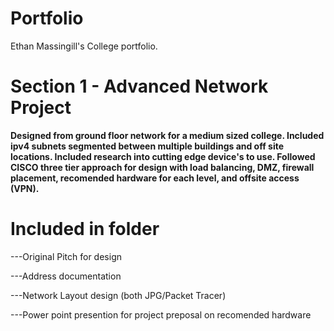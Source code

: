 # Portfolio


Ethan Massingill's College portfolio. 

# **Section 1 - Advanced Network Project**
**Designed from ground floor network for a medium sized college. Included ipv4 subnets segmented between multiple buildings and off site locations. Included research into cutting edge device's to use. Followed CISCO three tier approach for design with load balancing, DMZ, firewall placement, recomended hardware for each level, and offsite access (VPN).** 

# Included in folder

---Original Pitch for design

---Address documentation

---Network Layout design (both JPG/Packet Tracer)

---Power point presention for project preposal on recomended hardware



